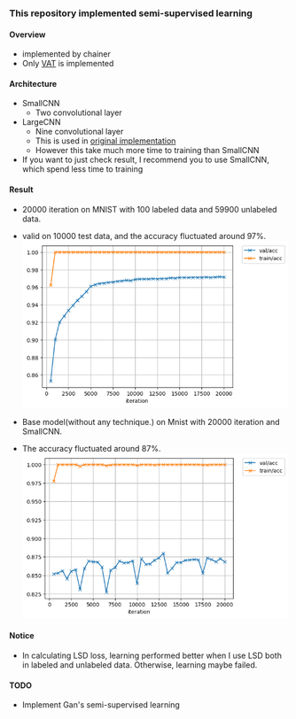 ### This repository implemented semi-supervised learning

#### Overview
- implemented by chainer
- Only [VAT](https://arxiv.org/pdf/1704.03976.pdf) is implemented

#### Architecture
- SmallCNN
  - Two convolutional layer
- LargeCNN
  - Nine convolutional layer
  - This is used in [original implementation](https://github.com/takerum/vat_chainer)
  - However this take much more time to training than SmallCNN
- If you want to just check result, I recommend you to use SmallCNN, which spend less time to training

#### Result
- 20000 iteration on MNIST with 100 labeled data and 59900 unlabeled data.
- valid on 10000 test data, and the accuracy fluctuated around 97%.
![MNIST 20000 iteration with VAT and SmallCNN](https://github.com/min9813/SemiSupervisedLearning/blob/master/result_sample/vat_accuracy.png)

- Base model(without any technique.) on Mnist with 20000 iteration and SmallCNN.
- The accuracy fluctuated around 87%.
![MNIST 20000 iteration with Base method and SmallCNN](https://github.com/min9813/SemiSupervisedLearning/blob/master/result_sample/base_accuracy.png)

#### Notice
- In calculating LSD loss, learning performed better when I use LSD both in labeled and unlabeled data. Otherwise, learning maybe failed.

#### TODO
- Implement Gan's semi-supervised learning
